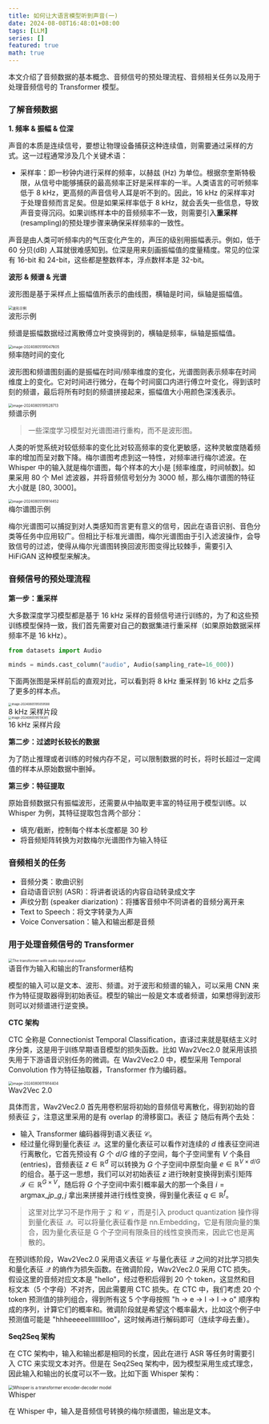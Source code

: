 ```yaml
---
title: 如何让大语言模型听到声音(一)
date: 2024-08-08T16:48:01+08:00
tags: [LLM]
series: []
featured: true
math: true
---
```



本文介绍了音频数据的基本概念、音频信号的预处理流程、音频相关任务以及用于处理音频信号的 Transformer 模型。

<!--more-->


### 了解音频数据

**1. 频率 & 振幅 & 位深**

声音的本质是连续信号，要想让物理设备捕获这种连续值，则需要通过采样的方式。这一过程通常涉及几个关键术语：
* 采样率：即一秒钟内进行采样的频率，以赫兹 (Hz) 为单位。根据奈奎斯特极限，从信号中能够捕获的最高频率正好是采样率的一半。人类语言的可听频率低于 8 kHz，更高频的声音信号人耳是听不到的。因此，16 kHz 的采样率对于处理音频而言足矣。但是如果采样率低于 8 kHz，就会丢失一些信息，导致声音变得沉闷。如果训练样本中的音频频率不一致，则需要引入**重采样**(resampling)的预处理步骤来确保采样频率的一致性。

声音是由人类可听频率内的气压变化产生的，声压的级别用振幅表示。例如，低于 60 分贝(dB) 人耳就很难感知到。位深是用来刻画振幅值的度量精度。常见的位深有 16-bit 和 24-bit，这些都是整数样本，浮点数样本是 32-bit。

**波形 & 频谱 & 光谱**

波形图是基于采样点上振幅值所表示的曲线图，横轴是时间，纵轴是振幅值。
<div class="image-container">
    <img src="https://cdn.jsdelivr.net/gh/zruiii/storage.zruiii.com@main/images/image-20240805190849457.png" alt="波形示例" style="zoom:50%;" />
    <div class="image-caption">波形示例</div>
</div>

频谱是振幅数据经过离散傅立叶变换得到的，横轴是频率，纵轴是振幅值。
<div class="image-container">
  <img src="https://cdn.jsdelivr.net/gh/zruiii/storage.zruiii.com@main/images/image-20240805191047605.png" alt="image-20240805191047605" style="zoom:50%;" />
  <div class="image-caption">频率随时间的变化</div>
</div>

波形图和频谱图刻画的是振幅在时间/频率维度的变化，光谱图则表示频率在时间维度上的变化。它对时间进行微分，在每个时间窗口内进行傅立叶变化，得到该时刻的频谱，最后将所有时刻的频谱拼接起来，振幅值大小用颜色深浅表示。
<div class="image-container">
<img src="https://cdn.jsdelivr.net/gh/zruiii/storage.zruiii.com@main/images/image-20240805191528713.png" alt="image-20240805191528713" style="zoom:50%;" />
<div class="image-caption">频谱示例</div>
</div>

> 一些深度学习模型对光谱图进行重构，而不是波形图。

人类的听觉系统对较低频率的变化比对较高频率的变化更敏感，这种灵敏度随着频率的增加而呈对数下降。梅尔谱图考虑到这一特性，对频率进行梅尔滤波。在 Whisper 中的输入就是梅尔谱图，每个样本的大小是 [频率维度，时间帧数]。如果采用 80 个 Mel 滤波器，并将音频信号划分为 3000 帧，那么梅尔谱图的特征大小就是 [80, 3000]。
<div class="image-container">
<img src="https://cdn.jsdelivr.net/gh/zruiii/storage.zruiii.com@main/images/image-20240805191814452.png" alt="image-20240805191814452" style="zoom:50%;" />
<div class="image-caption">梅尔谱图示例</div>
</div>

梅尔光谱图可以捕捉到对人类感知而言更有意义的信号，因此在语音识别、音色分类等任务中应用较广。但相比于标准光谱图，梅尔光谱图由于引入滤波操作，会导致信号的过滤，使得从梅尔光谱图转换回波形图变得比较棘手，需要引入 HiFiGAN 这种模型来解决。

### 音频信号的预处理流程

**第一步：重采样**

大多数深度学习模型都是基于 16 kHz 采样的音频信号进行训练的，为了和这些预训练模型保持一致，我们首先需要对自己的数据集进行重采样（如果原始数据采样频率不是 16 kHz）。

```python
from datasets import Audio

minds = minds.cast_column("audio", Audio(sampling_rate=16_000))
```

下面两张图是采样前后的直观对比，可以看到将 8 kHz 重采样到 16 kHz 之后多了更多的样本点。

<div class="image-container">
<img src="https://cdn.jsdelivr.net/gh/zruiii/storage.zruiii.com@main/images/image-20240805195059588.png" alt="image-20240805195059588" style="zoom:40%;" />
<div class="image-caption">8 kHz 采样片段</div>
</div>

<div class="image-container">
<img src="https://cdn.jsdelivr.net/gh/zruiii/storage.zruiii.com@main/images/image-20240805195114381.png" alt="image-20240805195114381" style="zoom:40%;" />
<div class="image-caption">16 kHz 采样片段</div>
</div>

**第二步：过滤时长较长的数据**

为了防止推理或者训练的时候内存不足，可以限制数据的时长，将时长超过一定阈值的样本从原始数据中删掉。

**第三步：特征提取**

原始音频数据只有振幅波形，还需要从中抽取更丰富的特征用于模型训练。以 Whisper 为例，其特征提取包含两个部分：

* 填充/截断，控制每个样本长度都是 30 秒
* 将音频矩阵转换为对数梅尔光谱图作为输入特征

### 音频相关的任务

* 音频分类：歌曲识别
* 自动语音识别 (ASR)：将讲者说话的内容自动转录成文字
* 声纹分割 (speaker diarization)：将播客音频中不同讲者的音频分离开来
* Text to Speech：将文字转录为人声
* Voice Conversation：输入和输出都是音频

### 用于处理音频信号的 Transformer
<div class="image-container">
<img src="https://cdn.jsdelivr.net/gh/zruiii/storage.zruiii.com@main/images/transformers_blocks.png" alt="The transformer with audio input and output" style="zoom:50%;" />
<div class="image-caption">语音作为输入和输出的Transformer结构</div>
</div>

模型的输入可以是文本、波形、频谱。对于波形和频谱的输入，可以采用 CNN 来作为特征提取器得到初始表征。模型的输出一般是文本或者频谱，如果想得到波形则可以对频谱进行逆变换。

**CTC 架构**

CTC 全称是 Connectionist Temporal Classification，直译过来就是联结主义时序分类，这是用于训练早期语音模型的损失函数。比如 Wav2Vec2.0 就采用该损失用于下游语音识别任务的微调。在 Wav2Vec2.0 中，模型采用 Temporal Convolution 作为特征抽取器，Transformer 作为编码器。
<div class="image-container">
<img src="https://cdn.jsdelivr.net/gh/zruiii/storage.zruiii.com@main/images/image-20240806111914404.png" alt="image-20240806111914404" style="zoom:50%;" />
<div class="image-caption">Wav2Vec 2.0</div>
</div>

具体而言，Wav2Vec2.0 首先用卷积层将初始的音频信号离散化，得到初始的音频表征 $\mathcal{Z}$，注意这里采用的是有 overlap 的滑移窗口。表征 $\mathcal{Z}$ 随后有两个去处：

* 输入 Transformer 编码器得到语义表征 $\mathcal{C}$。
* 经过量化得到量化表征 $\mathcal{Q}$。这里的量化表征可以看作对连续的 $d$ 维表征空间进行离散化，它首先预设有 $G$ 个 $d/G$ 维的子空间，每个子空间里有 $V$ 个条目 (entries)，音频表征 $z \in \mathbb{R}^{d}$ 可以转换为 $G$ 个子空间中原型向量 $e \in \mathbb{R}^{V \times d/G}$ 的组合。基于这一思想，我们可以对初始表征 $z$ 进行映射变换得到索引矩阵 $\mathcal{I} \in \mathbb{R}^{G \times V}$，随后将 $G$ 个子空间中索引概率最大的那一个条目 $i = \text{argmax}\_{j} p\_{g,j}$ 拿出来拼接并进行线性变换，得到量化表征 $q \in \mathbb{R}^{f}$。

> 这里对比学习不是作用于 $\mathcal{Z}$ 和 $\mathcal{C}$ ，而是引入 product quantization 操作得到量化表征 $\mathcal{Q}$。可以将量化表征看作是 nn.Embedding，它是有限向量的集合，因为量化表征是 G 个子空间有限条目的线性变换而来，因此它也是离散的。

在预训练阶段，Wav2Vec2.0 采用语义表征 $\mathcal{C}$ 与量化表征 $\mathcal{Q}$ 之间的对比学习损失和量化表征 $\mathcal{Q}$ 的熵作为损失函数。在微调阶段，Wav2Vec2.0 采用 CTC 损失。假设这里的音频对应文本是 "hello"，经过卷积后得到 20 个 token，这显然和目标文本（5 个字母）不对齐，因此需要用 CTC 损失。在 CTC 中，我们考虑 20 个 token 预测值的排列组合，得到所有这 5 个字母按照 "h -> e -> l -> l -> o" 顺序构成的序列，计算它们的概率和。微调阶段就是希望这个概率最大，比如这个例子中预测值可能是 "hhheeeeelllllllllloo"，这时候再进行解码即可（连续字母去重）。

**Seq2Seq 架构**

在 CTC 架构中，输入和输出都是相同的长度，因此在进行 ASR 等任务时需要引入 CTC 来实现文本对齐。但是在 Seq2Seq 架构中，因为模型采用生成式理念，因此输入和输出的长度可以不一致。比如下面 Whisper 架构：
<div class="image-container">
<img src="https://cdn.jsdelivr.net/gh/zruiii/storage.zruiii.com@main/images/whisper_architecture.svg" alt="Whisper is a transformer encoder-decoder model" style="zoom:60%;" />
<div class="image-caption">Whisper</div>
</div>

在 Whisper 中，输入是音频信号转换的梅尔频谱图，输出是文本。






























